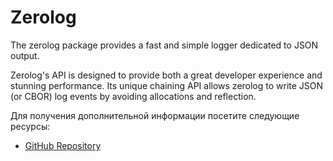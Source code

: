 # Zerolog

The zerolog package provides a fast and simple logger dedicated to JSON output.

Zerolog's API is designed to provide both a great developer experience and stunning performance. Its unique chaining API allows zerolog to write JSON (or CBOR) log events by avoiding allocations and reflection.

Для получения дополнительной информации посетите следующие ресурсы:

- [GitHub Repository](https://github.com/rs/zerolog)

